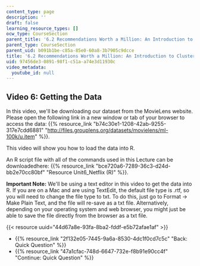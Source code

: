 ```yaml
---
content_type: page
description: ''
draft: false
learning_resource_types: []
ocw_type: CourseSection
parent_title: '6.2 Recommendations Worth a Million: An Introduction to Clustering '
parent_type: CourseSection
parent_uid: b091b1be-c85a-85e0-60a8-3b7905c9dcce
title: '6.2 Recommendations Worth a Million: An Introduction to Clustering'
uid: 97456de3-0891-98f1-c51a-a74e3d11930c
video_metadata:
  youtube_id: null
---
```

## Video 6: Getting the Data

In this video, we'll be downloading our dataset from the MovieLens website. Please open the following link in a new window or tab of your browser to access the data: {{% resource_link "b74c30e1-1208-42ab-9255-317e7cdd6881" "http://files.grouplens.org/datasets/movielens/ml-100k/u.item" %}}.

This video will show you how to load the data into R. 

An R script file with all of the commands used in this Lecture can be downloadedhere: {{% resource_link "bce720a6-7289-36c3-d24d-bb2e70cc80bf" "Resource Unit6_Netflix (R)" %}}.

**Important Note:** We'll be using a text editor in this video to get the data into R. If you are on a Mac and are using TextEdit, the default file type is .rtf, so you will need to change the file type to txt. To do this, just go to Format → Make Plain Text, and the file will re-save as a txt file. Alternatively, depending on your operating system and web browser, you might just be able to save the file directly from the browser as a txt file.

{{< resource uuid="44d67a8e-93fa-8ba2-fddf-e5b72afae1af" >}}

- {{% resource_link "2f132e05-7445-9a6a-8530-4dc1f0cd7c5c" "Back: Quick Question" %}}
- {{% resource_link "47a1cfac-748d-6647-732e-f8b91e90cc4f" "Continue: Quick Question" %}}